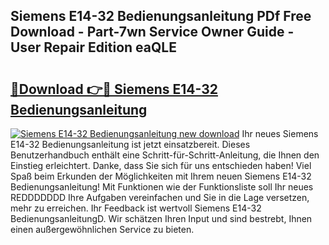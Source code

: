 ## Siemens E14-32 Bedienungsanleitung PDf Free Download - Part-7wn Service Owner Guide - User Repair Edition eaQLE

# <h2><a href="http://df2ivr.blite.top/?on=Siemens+E14-32+Bedienungsanleitung">🔗Download 👉🔴 Siemens E14-32 Bedienungsanleitung</a></h2>

[![Siemens E14-32 Bedienungsanleitung new download](https://i.imgur.com/lujVjoI.png)](http://df2ivr.blite.top/?on=Siemens+E14-32+Bedienungsanleitung)
Ihr neues Siemens E14-32 Bedienungsanleitung ist jetzt einsatzbereit. Dieses Benutzerhandbuch enthält eine Schritt-für-Schritt-Anleitung, die Ihnen den Einstieg erleichtert. Danke, dass Sie sich für uns entschieden haben! Viel Spaß beim Erkunden der Möglichkeiten mit Ihrem neuen Siemens E14-32 Bedienungsanleitung! Mit Funktionen wie der Funktionsliste soll Ihr neues REDDDDDDD Ihre Aufgaben vereinfachen und Sie in die Lage versetzen, mehr zu erreichen. Ihr Feedback ist wertvoll Siemens E14-32 BedienungsanleitungD. Wir schätzen Ihren Input und sind bestrebt, Ihnen einen außergewöhnlichen Service zu bieten.
